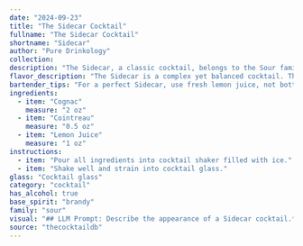 ```yaml
---
date: "2024-09-23"
title: "The Sidecar Cocktail"
fullname: "The Sidecar Cocktail"
shortname: "Sidecar"
author: "Pure Drinkology"
collection:
description: "The Sidecar, a classic cocktail, belongs to the Sour family, characterized by its tangy, citrusy base.  Its origin is shrouded in mystery, with claims ranging from a Parisian bar in the early 1900s to a British officer in WWI. "
flavor_description: "The Sidecar is a complex yet balanced cocktail. The Cognac provides warmth and depth, its rich notes of fruit and spice mingling with the bright citrus of lemon juice. Cointreau adds a touch of sweetness and a distinct orange flavor, creating a harmonious interplay of sweet, sour, and bitter. It finishes clean and dry, with a lingering hint of Cognac. "
bartender_tips: "For a perfect Sidecar, use fresh lemon juice, not bottled.  Shake vigorously with ice to properly chill and dilute.  Strain into a chilled coupe glass.  A sugar rim is optional, but be sure to use a fine sugar for a delicate rim.  Don't over-shake; a slightly cloudy appearance is ideal.  Garnish with a lemon twist for a refreshing aroma. "
ingredients:
  - item: "Cognac"
    measure: "2 oz"
  - item: "Cointreau"
    measure: "0.5 oz"
  - item: "Lemon Juice"
    measure: "1 oz"
instructions:
  - item: "Pour all ingredients into cocktail shaker filled with ice."
  - item: "Shake well and strain into cocktail glass."
glass: "Cocktail glass"
category: "cocktail"
has_alcohol: true
base_spirit: "brandy"
family: "sour"
visual: "## LLM Prompt: Describe the appearance of a Sidecar cocktail.**Imagine a classic Sidecar cocktail, perfectly crafted. Describe the following:*** **Color:** What is the overall hue of the drink? Is it clear, amber, golden, or something else entirely?  * **Clarity:** Is the cocktail crystal clear, or does it have a slight haze or cloudiness? * **Texture:**  Is it a smooth, silky liquid, or does it have a more viscous, syrupy texture? * **Garnish:** What type of garnish is used? Is it a simple lemon twist, a sugared rim, or something more elaborate? How does the garnish enhance the visual appeal? * **Glassware:** What type of glass is it served in? A coupe, a martini glass, or something else? How does the shape of the glass contribute to the overall visual impact? **Please be as descriptive as possible, using vivid imagery and sensory details to bring the Sidecar's appearance to life.** "
source: "thecocktaildb"
---
```



